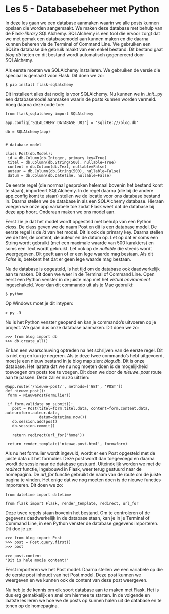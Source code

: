 # Les 5 - Databasebeheer met Python

In deze les gaan we een database aanmaken waarin we alle posts kunnen opslaan die worden aangemaakt. We maken deze database met behulp van de Flask-_library_ SQLAlchemy. SQLAlchemy is een tool die ervoor zorgt dat we met gemak een databasemodel aan kunnen maken en die daarna kunnen beheren via de Terminal of Command Line. We gebruiken een SQLite database die gebruik maakt van een enkel bestand. Dit bestand gaat _blog.db_ heten en dit bestand wordt automatisch gegenereerd door SQLAlchemy.

Als eerste moeten we SQLAlchemy installeren. We gebruiken de versie die speciaal is gemaakt voor Flask. Dit doen we zo:

<pre><code class="bash">$ pip install flask-sqlalchemy</code></pre>

Dit installeert alles dat nodig is voor SQLAlchemy. Nu kunnen we in \__init__.py een databasemodel aanmaken waarin de posts kunnen worden vermeld. Voeg daarna deze code toe:

<pre><code class="python">from flask_sqlalchemy import SQLAlchemy

app.config['SQLALCHEMY_DATABASE_URI'] = 'sqlite:///blog.db'

db = SQLAlchemy(app)


# database model

class Post(db.Model):
 id = db.Column(db.Integer, primary_key=True)
 titel = db.Column(db.String(500), nullable=True)
 content = db.Column(db.Text, nullable=False)
 auteur = db.Column(db.String(500), nullable=False)
 datum = db.Column(db.DateTime, nullable=False)</code></pre>

De eerste regel (die normaal gesproken helemaal bovenin het bestand komt te staan), importeert SQLAlchemy. In de regel daarna (die bij de andere app.config komt te staan) stellen we de locatie voor ons database bestand in. Daarna stellen we de database in als een SQLAlchemy database. Hieraan voegen we onze app variabele toe zodat Flask weet dat de database bij deze app hoort. Onderaan maken we ons model aan.

Eerst zie je dat het model wordt opgesteld met behulp van een Python _class_. De class geven we de naam Post en dit is een database model. De eerste regel is de _id_ van het model. Dit is ook de primary key. Daarna stellen we de titel, de content, de auteur en de datum op. Let op dat er soms een String wordt gebruikt (met een maximale waarde van 500 karakters) en soms een Text wordt gebruikt. Let ook op de _nullable_ die steeds wordt weergegeven. Dit geeft aan of er een lege waarde mag bestaan. Als dit _False_ is, betekent het dat er geen lege waarde mag bestaan.

Nu de database is opgesteld, is het tijd om de database ook daadwerkelijk aan te maken. Dit doen we weer in de Terminal of Command Line. Open eerst een Python venster in de juiste map met het _virtual environment_ ingeschakeld. Voer dan dit commando uit als je Mac gebruikt:

<pre><code class="bash">$ python</code></pre>

Op Windows moet je dit intypen:

<pre><code class="bash">> py -3</code></pre>

Nu is het Python venster geopend en kan je commando’s uitvoeren op je project. We gaan dus onze database aanmaken. Dit doen we zo:

<pre><code class="python">>>> from blog import db
>>> db.create_all()</pre></code>

Er kan een waarschuwing optreden na het schrijven van de eerste regel. Dit is niet erg en kun je negeren. Als je deze twee commando’s hebt uitgevoerd, moet je een nieuw bestand in je blog map zien: _blog.db_. Dit is onze database. Het laatste dat we nu nog moeten doen is de mogelijkheid toevoegen om posts toe te voegen. Dit doen we door de _nieuwe_post_ route aan te passen. Deze zal er nu zo uitzien:

<pre><code class="python">@app.route('/nieuwe-post/', methods=['GET', 'POST'])
def nieuwe_post():
 form = NieuwePostFormulier()

 if form.validate_on_submit():
   post = Post(titel=form.titel.data, content=form.content.data, auteur=form.auteur.data,
               datum=datetime.now())
   db.session.add(post)
   db.session.commit()

   return redirect(url_for('home'))

 return render_template('nieuwe-post.html', form=form)</code></pre>

Als nu het formulier wordt ingevuld, wordt er een Post opgesteld met de juiste data uit het formulier. Deze post wordt dan toegevoegd en daarna wordt de sessie naar de database gestuurd. Uiteindelijk worden we met de _redirect_ functie, ingebouwd in Flask, weer terug gestuurd naar de homepagina. De _url_for_ functie gebruikt de naam van de route om de juiste pagina te vinden. Het enige dat we nog moeten doen is de nieuwe functies importeren. Dit doen we zo:

<pre><code class="python">from datetime import datetime

from flask import Flask, render_template, redirect, url_for</code></pre>

Deze twee regels staan bovenin het bestand. Om te controleren of de gegevens daadwerkelijk in de database staan, kan je in je Terminal of Command Line, in een Python venster de database gegevens importeren. Dit doe je zo:

<pre><code class="python">>>> from blog import Post
>>> post = Post.query.first()
>>> post
<Post 1>
>>> post.content
'Dit is hele mooie content!'</code></pre>

Eerst importeren we het Post model. Daarna stellen we een variabele op die de eerste post inhoudt van het Post model. Deze post kunnen we weergeven en we kunnen ook de content van deze post weergeven.

Nu heb je de kennis om elk soort database aan te maken met Flask. Het is dus erg gemakkelijk en snel om hiermee te starten. In de volgende en laatste les leren we hoe we de posts op kunnen halen uit de database en te tonen op de homepagina.
